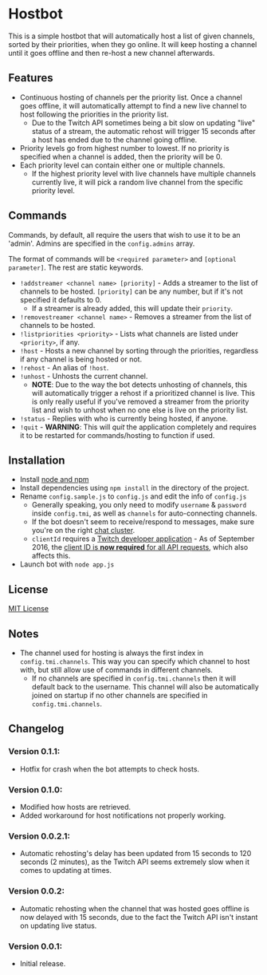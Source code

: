 # Hostbot
This is a simple hostbot that will automatically host a list of given channels, sorted by their priorities, when they go online. It will keep hosting a channel until it goes offline and then re-host a new channel afterwards.

## Features
- Continuous hosting of channels per the priority list. Once a channel goes offline, it will automatically attempt to find a new live channel to host following the priorities in the priority list.
    - Due to the Twitch API sometimes being a bit slow on updating "live" status of a stream, the automatic rehost will trigger 15 seconds after a host has ended due to the channel going offline.
- Priority levels go from highest number to lowest. If no priority is specified when a channel is added, then the priority will be 0.
- Each priority level can contain either one or multiple channels.
    - If the highest priority level with live channels have multiple channels currently live, it will pick a random live channel from the specific priority level.

## Commands
Commands, by default, all require the users that wish to use it to be an 'admin'. Admins are specified in the `config.admins` array.

The format of commands will be `<required parameter>` and `[optional parameter]`. The rest are static keywords.

- `!addstreamer <channel name> [priority]` - Adds a streamer to the list of channels to be hosted. `[priority]` can be any number, but if it's not specified it defaults to 0.
    - If a streamer is already added, this will update their `priority`.
- `!removestreamer <channel name>` - Removes a streamer from the list of channels to be hosted.
- `!listpriorities <priority>` - Lists what channels are listed under `<priority>`, if any.
- `!host` - Hosts a new channel by sorting through the priorities, regardless if any channel is being hosted or not.
- `!rehost` - An alias of `!host`.
- `!unhost` - Unhosts the current channel.
    - **NOTE**: Due to the way the bot detects unhosting of channels, this will automatically trigger a rehost if a prioritized channel is live. This is only really useful if you've removed a streamer from the priority list and wish to unhost when no one else is live on the priority list.
- `!status` - Replies with who is currently being hosted, if anyone.
- `!quit` - **WARNING**: This will *quit* the application completely and requires it to be restarted for commands/hosting to function if used.

## Installation
- Install [node and npm](https://nodejs.org/)
- Install dependencies using `npm install` in the directory of the project.
- Rename `config.sample.js` to `config.js` and edit the info of `config.js`
    - Generally speaking, you only need to modify `username` & `password` inside `config.tmi`, as well as `channels` for auto-connecting channels.
    - If the bot doesn't seem to receive/respond to messages, make sure you're on the right [chat cluster](https://discuss.dev.twitch.tv/t/psa-chat-servers-are-going-to-migrate-to-aws-ec2-servers/4877/107).
    - `clientId` requires a [Twitch developer application](https://secure.twitch.tv/settings/connections) - As of September 2016, the [client ID is **now required** for all API requests](https://blog.twitch.tv/client-id-required-for-kraken-api-calls-afbb8e95f843#.m73g3zxx9), which also affects this.
- Launch bot with `node app.js`

## License
[MIT License](LICENSE)

## Notes
- The channel used for hosting is always the first index in `config.tmi.channels`. This way you can specify which channel to host with, but still allow use of commands in different channels.
    - If no channels are specified in `config.tmi.channels` then it will default back to the username. This channel will also be automatically joined on startup if no other channels are specified in `config.tmi.channels`.

## Changelog
### Version 0.1.1:
- Hotfix for crash when the bot attempts to check hosts.

### Version 0.1.0:
- Modified how hosts are retrieved.
- Added workaround for host notifications not properly working.

### Version 0.0.2.1:
- Automatic rehosting's delay has been updated from 15 seconds to 120 seconds (2 minutes), as the Twitch API seems extremely slow when it comes to updating at times.

### Version 0.0.2:
- Automatic rehosting when the channel that was hosted goes offline is now delayed with 15 seconds, due to the fact the Twitch API isn't instant on updating live status.

### Version 0.0.1:
- Initial release.
